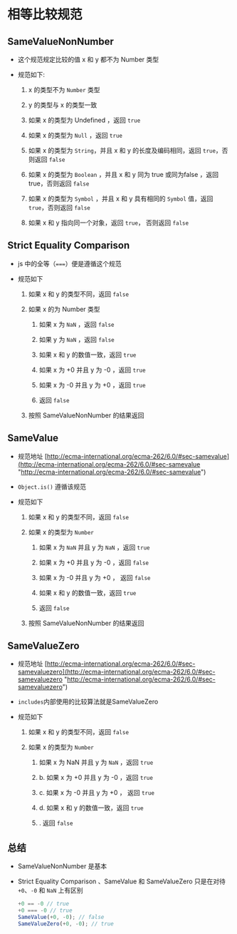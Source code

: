 # 相等比较规范

## SameValueNonNumber

  - 这个规范规定比较的值 x 和 y 都不为 Number 类型

  - 规范如下:

    1.  x 的类型不为 `Number` 类型

    2.  y 的类型与 x 的类型一致

    3.  如果 x 的类型为 Undefined ，返回 `true`

    4.  如果 x 的类型为 `Null` ，返回 `true`

    5.  如果 x 的类型为 `String`，并且 x 和 y 的长度及编码相同，返回 `true`，否则返回 `false`

    6.  如果 x 的类型为 `Boolean` ，并且 x 和 y 同为 true 或同为false ，返回 true，否则返回 `false`

    7.  如果 x 的类型为 `Symbol` ，并且 x 和 y 具有相同的 `Symbol` 值，返回 `true`，否则返回 `false`

    8.  如果 x 和 y 指向同一个对象，返回 `true`， 否则返回 `false`

## Strict Equality Comparison

  - js 中的全等（`===`）便是遵循这个规范

  - 规范如下

    1.  如果 x 和 y 的类型不同，返回 `false`

    2.  如果 x 的为 Number 类型

        1.  如果 x 为 `NaN` ，返回 `false`

        2.  如果 y 为 `NaN` ，返回 `false`

        3.  如果 x 和 y 的数值一致，返回 `true`

        4.  如果 x 为 +0 并且 y 为 -0 ，返回 `true`

        5.  如果 x 为 -0 并且 y 为 +0 ，返回 `true`

        6.  返回 `false`

    3.  按照 SameValueNonNumber 的结果返回

## SameValue

  - 规范地址  [http://ecma-international.org/ecma-262/6.0/#sec-samevalue](http://ecma-international.org/ecma-262/6.0/#sec-samevalue "http://ecma-international.org/ecma-262/6.0/#sec-samevalue")

  - `Object.is()` 遵循该规范

  - 规范如下

    1.  如果 x 和 y 的类型不同，返回 `false`

    2.  如果 x 的类型为 `Number`

        1.  如果 x 为 `NaN` 并且 y 为 `NaN` ，返回 `true`

        2.  如果 x 为 +0 并且 y 为 -0 ，返回 `false`

        3.  如果 x 为 -0 并且 y 为 +0 ， 返回 `false`

        4.  如果 x 和 y 的数值一致，返回 `true`

        5.  返回 `false`

    3.  按照 SameValueNonNumber 的结果返回

## SameValueZero

  - 规范地址 [http://ecma-international.org/ecma-262/6.0/#sec-samevaluezero](http://ecma-international.org/ecma-262/6.0/#sec-samevaluezero "http://ecma-international.org/ecma-262/6.0/#sec-samevaluezero")

  - `includes`内部使用的比较算法就是SameValueZero

  - 规范如下

    1.  如果 x 和 y 的类型不同，返回 `false`

    2.  如果 x 的类型为 `Number`

        1.  如果 x 为 NaN 并且 y 为 `NaN` ，返回 `true`

        2.  b. 如果 x 为 +0 并且 y 为 -0 ，返回 `true`

        3.  c. 如果 x 为 -0 并且 y 为 +0 ， 返回 `true`

        4.  d. 如果 x 和 y 的数值一致，返回 `true`

        5.  . 返回 `false`

## 总结

  - SameValueNonNumber 是基本

  - Strict Equality Comparison 、SameValue 和 SameValueZero 只是在对待 `+0`、`-0` 和 `NaN` 上有区别

    ```js
    +0 == -0 // true
    +0 === -0 // true
    SameValue(+0, -0); // false
    SameValueZero(+0, -0); // true
    ```
